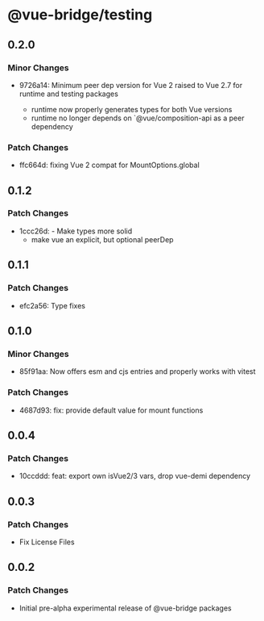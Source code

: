 # @vue-bridge/testing

## 0.2.0

### Minor Changes

- 9726a14: Minimum peer dep version for Vue 2 raised to Vue 2.7 for runtime and testing packages

  - runtime now properly generates types for both Vue versions
  - runtime no longer depends on `@vue/composition-api as a peer dependency

### Patch Changes

- ffc664d: fixing Vue 2 compat for MountOptions.global

## 0.1.2

### Patch Changes

- 1ccc26d: - Make types more solid
  - make vue an explicit, but optional peerDep

## 0.1.1

### Patch Changes

- efc2a56: Type fixes

## 0.1.0

### Minor Changes

- 85f91aa: Now offers esm and cjs entries and properly works with vitest

### Patch Changes

- 4687d93: fix: provide default value for mount functions

## 0.0.4

### Patch Changes

- 10ccddd: feat: export own isVue2/3 vars, drop vue-demi dependency

## 0.0.3

### Patch Changes

- Fix License Files

## 0.0.2

### Patch Changes

- Initial pre-alpha experimental release of @vue-bridge packages
